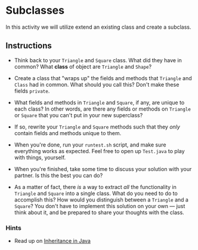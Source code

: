 # Subclasses

In this activity we will utilize extend an existing class and create a subclass.

## Instructions

* Think back to your `Triangle` and `Square` class. What did they have in common? What **class** of object are `Triangle` and `Shape`?

* Create a class that "wraps up" the fields and methods that `Triangle` and `Class` had in common. What should you call this? Don't make these fields `private`.

* What fields and methods in `Triangle` and `Square`, if any, are unique to each class? In other words, are there any fields or methods on `Triangle` or `Square` that you can't put in your new superclass?

* If so, rewrite your `Triangle` and `Square` methods such that they _only_ contain fields and methods unique to them.

* When you're done, run your `runtest.sh` script, and make sure everything works as expected. Feel free to open up `Test.java` to play with things, yourself.

* When you're finished, take some time to discuss your solution with your partner. Is this the best you can do?

* As a matter of fact, there _is_ a way to extract _all_ the functionality in `Triangle` and `Square` into a single class. What do you need to do to accomplish this? How would you distinguish between a `Triangle` and a `Square`? You don't have to implement this solution on your own &mdash; just think about it, and be prepared to share your thoughts with the class.


### Hints

* Read up on [Inheritance in Java](https://docs.oracle.com/javase/tutorial/java/IandI/subclasses.html)
